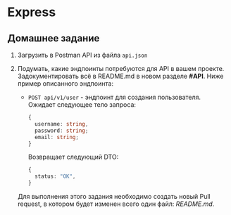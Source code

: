 # Express

## Домашнее задание

1. Загрузить в Postman API из файла `api.json`

2. Подумать, какие эндпоинты потребуются для API в вашем проекте. Задокументировать всё в README.md в новом разделе **#API**. Ниже пример описанного эндпоинта:

    - `POST api/v1/user` - эндпоинт для создания пользователя. Ожидает следующее тело запроса:

      ```TypeScript
      {
        username: string,
        password: string;
        email: string;
      }
      ```

      Возвращает следующий DTO:

      ```TypeScript
      {
        status: "OK",
      }
      ```

    Для выполнения этого задания необходимо создать новый Pull request, в котором будет изменен всего один файл: *README.md*.
